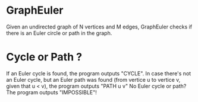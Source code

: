 # GraphEuler
Given an undirected graph of N vertices and M edges, GraphEuler checks if there is an Euler circle or path in the graph.
# Cycle or Path ?
If an Euler cycle is found, the program outputs "CYCLE".
In case there's not an Euler cycle, but an Euler path was found (from vertice u to vertice v, given that u < v), the program outputs "PATH u v"
No Euler cycle or path? The program outputs "IMPOSSIBLE"!
